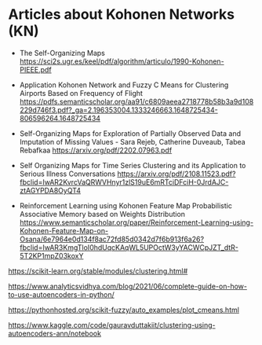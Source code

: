 # Articles about Kohonen Networks (KN) 

- The Self-Organizing Maps https://sci2s.ugr.es/keel/pdf/algorithm/articulo/1990-Kohonen-PIEEE.pdf

- Application Kohonen Network and Fuzzy C Means for Clustering Airports Based on Frequency of Flight
https://pdfs.semanticscholar.org/aa91/c6809aeea2718778b58b3a9d108229d746f3.pdf?_ga=2.196353004.1333246663.1648725434-806596264.1648725434

- Self-Organizing Maps for Exploration of Partially Observed Data and
Imputation of Missing Values -
Sara Rejeb,
Catherine Duveaub,
Tabea Rebafkaa
https://arxiv.org/pdf/2202.07963.pdf

- Self Organizing Maps for Time Series Clustering and
its Application to Serious Illness Conversations
https://arxiv.org/pdf/2108.11523.pdf?fbclid=IwAR2KvrcVaQRWVHnyr1zlS19uE6mRTciDFciH-0JrdAJC-ztAGYPDA8OyQT4

- Reinforcement Learning using Kohonen Feature Map Probabilistic Associative Memory based on Weights Distribution
https://www.semanticscholar.org/paper/Reinforcement-Learning-using-Kohonen-Feature-Map-on-Osana/6e7964e0d134f8ac72fd85d0342d7f6b913f6a26?fbclid=IwAR3KmgTloI0hdUqcKAqWL5UPOctW3yYACWCpJZT_dtR-5T2KP1mpZ03koxY


https://scikit-learn.org/stable/modules/clustering.html#

https://www.analyticsvidhya.com/blog/2021/06/complete-guide-on-how-to-use-autoencoders-in-python/

https://pythonhosted.org/scikit-fuzzy/auto_examples/plot_cmeans.html

https://www.kaggle.com/code/gauravduttakiit/clustering-using-autoencoders-ann/notebook
